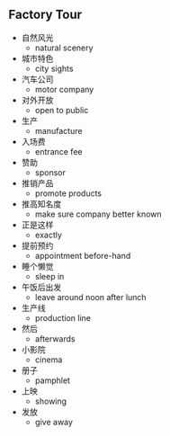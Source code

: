 ## Factory Tour

* 自然风光
  * natural scenery
* 城市特色
  * city sights
* 汽车公司
  * motor company
* 对外开放
  * open to public
* 生产
  * manufacture
* 入场费
  * entrance fee
* 赞助
  * sponsor
* 推销产品
  * promote products
* 推高知名度
  * make sure company better known
* 正是这样
  * exactly
* 提前预约
  * appointment before-hand
* 睡个懒觉
  * sleep in
* 午饭后出发
  * leave around noon after lunch
* 生产线
  * production line
* 然后
  * afterwards
* 小影院
  * cinema
* 册子
  * pamphlet
* 上映
  * showing
* 发放
  * give away